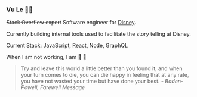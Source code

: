 ### Vu Le 👋🏽
~~Stack Overflow expert~~ Software engineer for [Disney](https://dmedmedia.disney.com/).

Currently building internal tools used to facilitate the story telling at Disney.

Current Stack: JavaScript, React, Node, GraphQL

When I am not working, I am 🚵 🧗

> Try and leave this world a little better than you found it, and when your turn comes to die, you can die happy in feeling that at any rate, you have not wasted your time but have done your best. *- Baden-Powell, Farewell Message*


<!--
**vukyle/vu** is a ✨ _special_ ✨ repository because its `README.md` (this file) appears on your GitHub profile.

Here are some ideas to get you started:

- 🔭 I’m currently working on ...
- 🌱 I’m currently learning ...
- 👯 I’m looking to collaborate on ...
- 🤔 I’m looking for help with ...
- 💬 Ask me about ...
- 📫 How to reach me: ...
- 😄 Pronouns: ...
- ⚡ Fun fact: ...
-->
